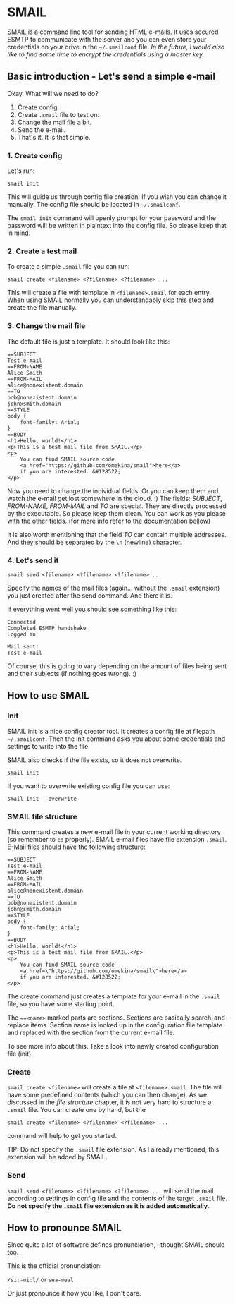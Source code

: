 # SMAIL
SMAIL is a command line tool for sending HTML e-mails.
It uses secured ESMTP to communicate with the server and you can even store your
credentials on your drive in the `~/.smailconf` file. _In the future, I would also like
to find some time to encrypt the credentials using a master key._

## Basic introduction - Let's send a simple e-mail
Okay. What will we need to do?
1. Create config.
2. Create `.smail` file to test on.
3. Change the mail file a bit.
4. Send the e-mail.
5. That's it. It is that simple.

### 1. Create config
Let's run:
```shell
smail init
```
This will guide us through config file creation. If you wish you can change it manually.
The config file should be located in `~/.smailconf`.

The `smail init` command will openly prompt for your password and the password will
be written in plaintext into the config file. So please keep that in mind.

### 2. Create a test mail
To create a simple `.smail` file you can run:
```shell
smail create <filename> <?filename> <?filename> ...
```
This will create a file with template in `<filename>.smail` for each entry. When using SMAIL normally you can
understandably skip this step and create the file manually.

### 3. Change the mail file
The default file is just a template. It should look like this:
```text
==SUBJECT
Test e-mail
==FROM-NAME
Alice Smith
==FROM-MAIL
alice@nonexistent.domain
==TO
bob@nonexistent.domain
john@smith.domain
==STYLE
body {
    font-family: Arial;
}
==BODY
<h1>Hello, world!</h1>
<p>This is a test mail file from SMAIL.</p>
<p>
    You can find SMAIL source code
    <a href="https://github.com/omekina/smail">here</a>
    if you are interested. &#128522;
</p>
```

Now you need to change the individual fields. Or you can keep them and watch the e-mail get lost somewhere in the cloud. :)
The fields: _SUBJECT_, _FROM-NAME_, _FROM-MAIL_ and _TO_ are special. They are directly processed by the executable.
So please keep them clean. You can work as you please with the other fields. (for more info refer to the documentation bellow)

It is also worth mentioning that the field _TO_ can contain multiple addresses. And they should be separated by the `\n` (newline) character.

### 4. Let's send it
```shell
smail send <filename> <?filename> <?filename> ...
```
Specify the names of the mail files (again... without the `.smail` extension) you just created after the send command.
And there it is.

If everything went well you should see something like this:
```text
Connected
Completed ESMTP handshake
Logged in

Mail sent:
Test e-mail
```
Of course, this is going to vary depending on the amount of files being sent and their subjects (if nothing goes wrong). :)

## How to use SMAIL

### Init
SMAIL init is a nice config creator tool. It creates a config file
at filepath `~/.smailconf`. Then the init command asks you about some credentials
and settings to write into the file.

SMAIL also checks if the file exists, so it does not overwrite.
```shell
smail init
```

If you want to overwrite existing config file you can use:
```shell
smail init --overwrite
```

### SMAIL file structure
This command creates a new e-mail file in your current working directory
(so remember to `cd` properly).
SMAIL e-mail files have file extension `.smail`.
E-Mail files should have the following structure:
```text
==SUBJECT
Test e-mail
==FROM-NAME
Alice Smith
==FROM-MAIL
alice@nonexistent.domain
==TO
bob@nonexistent.domain
john@smith.domain
==STYLE
body {
    font-family: Arial;
}
==BODY
<h1>Hello, world!</h1>
<p>This is a test mail file from SMAIL.</p>
<p>
    You can find SMAIL source code
    <a href=\"https://github.com/omekina/smail\">here</a>
    if you are interested. &#128522;
</p>
```

The create command just creates a template for your e-mail in the `.smail` file,
so you have some starting point.

The `==<name>` marked parts are sections.
Sections are basically search-and-replace items. Section name is looked up in the
configuration file template and replaced with the section from the current e-mail file.

To see more info about this. Take a look into newly created configuration file (init).


### Create
`smail create <filename>` will create a file at `<filename>.smail`.
The file will have some predefined contents (which you can then change).
As we discussed in the _file structure_ chapter, it is not very hard to structure a
`.smail` file. You can create one by hand, but the
```shell
smail create <filename> <?filename> <?filename> ...
```
command will help to get you started.

TIP: Do not specify the `.smail` file extension. As I already mentioned, this
extension will be added by SMAIL.


### Send
`smail send <filename> <?filename> <?filename> ...` will send the mail according to settings in config file
and the contents of the target `.smail` file. <b>Do not specify the `.smail` file extension
as it is added automatically.</b>

## How to pronounce SMAIL
Since quite a lot of software defines pronunciation, I thought SMAIL should too.

This is the official pronunciation:

`/siː-miːl/` or `sea-meal`

Or just pronounce it how you like, I don't care.
